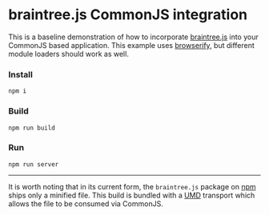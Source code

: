 braintree.js CommonJS integration
=================================

This is a baseline demonstration of how to incorporate [braintree.js](https://developers.braintreepayments.com/javascript+ruby/sdk/client/setup) into your CommonJS based application. This example uses [browserify](http://browserify.org/), but different module loaders should work as well.

### Install

```
npm i
```

### Build

```
npm run build
```

### Run

```
npm run server
```

- - -

It is worth noting that in its current form, the `braintree.js` package on [npm](https://www.npmjs.org/package/braintree-web) ships only a minified file. This build is bundled with a [UMD](https://github.com/forbeslindesay/umd) transport which allows the file to be consumed via CommonJS.
